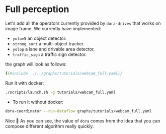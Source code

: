 # Full perception

Let's add all the operators currently provided by `dora-drives` that works on image frame. We currently have implemented:
- `yolov5` an object detector.
- `strong_sort` a multi-object tracker.
- `yolop` a lane and drivable area detector.
- `traffic_sign` a traffic sign detector.

the graph will look as follows:
```yaml
{{#include ../../graphs/tutorials/webcam_full.yaml}}
```

Run it with docker:

```bash
./scripts/launch.sh -g tutorials/webcam_full.yaml
```

- To run it without docker:

```bash
dora-coordinator --run-dataflow graphs/tutorials/webcam_full.yaml
```

Nice 🥳 As you can see, the value of `dora` comes from the idea that you can compose different algorithm really quickly.